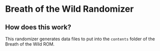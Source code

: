 # Breath of the Wild Randomizer

## How does this work?
This randomizer generates data files to put into the `contents` folder of the Breath of the Wild ROM.
